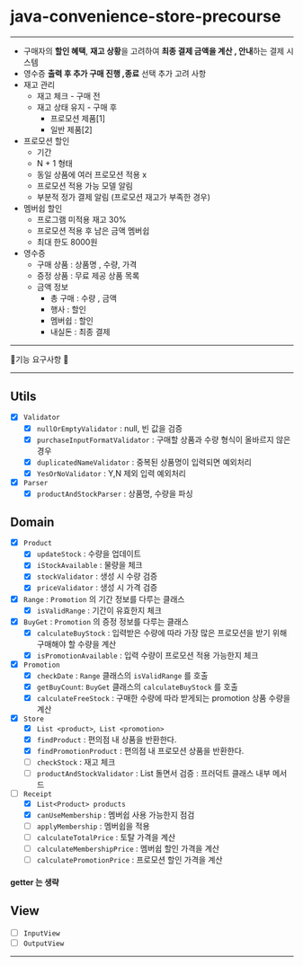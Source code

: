 # java-convenience-store-precourse
- - -
- 구매자의 **할인 혜택**, **재고 상황**을 고려하여 **최종 결제 금액을 계산 , 안내**하는 결제 시스템
- 영수증 **출력 후 추가 구매 진행 ,종료** 선택
추가 고려 사항
- 재고 관리
  - 재고 체크 - 구매 전
  - 재고 상태 유지 - 구매 후 
    - 프로모션 제품[1]
    - 일반 제품[2]
- 프로모션 할인
  - 기간
  - N + 1 형태
  - 동일 상품에 여러 프로모션 적용 x
  - 프로모션 적용 가능 모델 알림 
  - 부분적 정가 결제 알림 (프로모션 재고가 부족한 경우)
- 멤버쉽 할인
  - 프로그램 미적용 재고 30% 
  - 프로모션 적용 후 남은 금액 멤버쉽
  - 최대 한도 8000원
- 영수증
  - 구매 상품 : 상품명 , 수량, 가격
  - 증정 상품 : 무료 제공 상품 목록
  - 금액 정보 
    - 총 구매 : 수량 , 금액
    - 행사 : 할인
    - 멤버쉽 : 할인
    - 내실돈 : 최종 결제
- - - 
👷기능 요구사항 👷
- - -
## Utils
- [x] `Validator`
  - [x] `nullOrEmptyValidator` : null, 빈 값을 검증
  - [x] `purchaseInputFormatValidator` : 구매할 상품과 수량 형식이 올바르지 않은 경우
  - [x] `duplicatedNameValidator` : 중복된 상품명이 입력되면 예외처리 
  - [X] `YesOrNoValidator` : Y,N 제외 입력 예외처리
- [x] `Parser`
  - [x] `productAndStockParser` : 상품명, 수량을 파싱
## Domain
- [x] `Product` 
  - [x] `updateStock` : 수량을 업데이트
  - [x] `iStockAvailable` : 물량을 체크
  - [x] `stockValidator` : 생성 시 수량 검증
  - [x] `priceValidator` : 생성 시 가격 검증
- [x] `Range` : `Promotion` 의 기간 정보를 다루는 클래스 
  - [x] `isValidRange` : 기간이 유효한지 체크
- [x] `BuyGet` : `Promotion` 의 증정 정보를 다루는 클래스
  - [x] `calculateBuyStock` : 입력받은 수량에 따라 가장 많은 프로모션을 받기 위해 구매해야 할 수량을 계산
  - [x] `isPromotionAvailable` : 입력 수량이 프로모션 적용 가능한지 체크
- [x] `Promotion`
  - [x] `checkDate` : `Range` 클래스의 `isValidRange` 를 호출 
  - [x] `getBuyCount`: `BuyGet` 클래스의 `calculateBuyStock` 를 호출 
  - [x] `calculateFreeStock` : 구매한 수량에 따라 받게되는 promotion 상품 수량을 계산
- [x] `Store`
  - [x] `List <product>`,` List <promotion>`
  - [x] `findProduct` : 편의점 내 상품을 반환한다.
  - [x] `findPromotionProduct` : 편의점 내 프로모션 상품을 반환한다.
  - [ ] `checkStock` : 재고 체크
  - [ ] `productAndStockValidator` : List<Product> 돌면서 검증 : 프러덕트 클래스 내부 메서드
- [ ] `Receipt` 
  - [x] `List<Product> products`
  - [x] `canUseMembership` : 멤버쉽 사용 가능한지 점검
  - [ ] `applyMembership` : 멤버쉽을 적용
  - [ ] `calculateTotalPrice` : 토탈 가격을 계산
  - [ ] `calculateMembershipPrice` : 멤버쉽 할인 가격을 계산
  - [ ] `calculatePromotionPrice` : 프로모션 할인 가격을 계산
#### getter 는 생략
## View
- [ ] `InputView`
- [ ] `OutputView`
- - -
